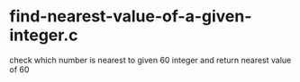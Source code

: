# find-nearest-value-of-a-given-integer.c
check which number is nearest to given 60 integer and return nearest value of 60
